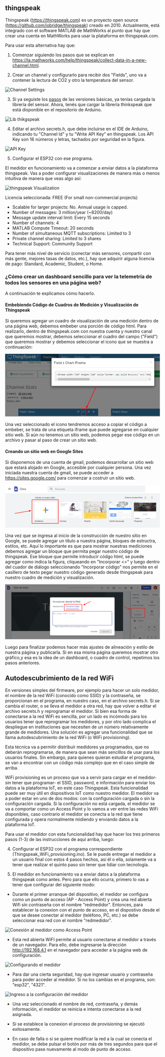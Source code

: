 
## thingspeak

Thingspeak (https://thingspeak.com) es un proyecto open source (https://github.com/iobridge/thingspeak) creado en 2010. Actualmente, está integrado con el software MATLAB de MathWorks al punto que hay que crear una cuenta en MathWorks para usar la plataforma en thingspeak.com. 

Para usar esta alternativa hay que: 

1. Comenzar siguiendo los pasos que se explican en https://la.mathworks.com/help/thingspeak/collect-data-in-a-new-channel.html.

2. Crear un channel y configurarlo para recibir dos "Fields", uno va a contener la lectura de CO2 y otro la temperatura del sensor.

![Channel Settings](https://user-images.githubusercontent.com/30849839/124671698-40454000-de8c-11eb-8f03-300eba48fb20.png)

3. Si ya seguiste los [pasos](https://github.com/medicionco2/proyecto_medidor_co2#programaci%C3%B3n) de las versiones básicas, ya tenías cargada la librería del sensor. Ahora, tenés que cargar la librería thinkspeak que está disponible en el repositorio de Arduino.

![Lib thikgspeak](https://user-images.githubusercontent.com/30849839/133838680-e5b87f02-71f3-4467-bbf5-5f0862c367ba.png)

4. Editar el archivo secrets.h, que debe incluirse en el IDE de Arduino, indicando tu "Channel Id" y tu "Write API Key" en thingspeak. Los API Key son 16 números y letras, tachados por seguridad en la figura.

![API Key](https://user-images.githubusercontent.com/30849839/130817555-cb0402fa-05bd-47fa-afb3-eac121789ab5.png)

5. Configurar el ESP32 con ese programa. 

El medidor en funcionamiento va a comenzar a enviar datos a la plataforma thingspeak. Vas a poder configurar visualizaciones de manera más o menos intuitiva de manera que veas algo así:

![thingspeak Visualization](https://user-images.githubusercontent.com/30849839/124672197-03c61400-de8d-11eb-9660-80e39350f08e.png)

Licencia seleccionada: FREE (For small non-commercial projects)

  - Scalable for larger projects:   No. Annual usage is capped.
  - Number of messages:             3 million/year (~8200/day)
  - Message update interval limit:  Every 15 seconds 
  - Number of channels:             4
  - MATLAB Compute Timeout:         20 seconds
  - Number of simultaneous MQTT subscriptions: Limited to 3
  - Private channel sharing:        Limited to 3 shares
  - Technical Support:            	Community Support 

Para tener más nivel de servicio (conectar más sensores, compartir con más gente, mejores tasas de datos, etc.), hay que adquirir alguna licencia de pago: Standard, Academic, Student, o Home.

### ¿Cómo crear un dashboard sencillo para ver la telemetría de todos los sensores en una página web?

A continuación te explicamos cómo hacerlo.

#### Embebiendo Código de Cuadros de Medición y Visualización de Thingspeak

Si queremos agregar un cuadro de visualización de una medición dentro de una página web, debemos embeber una porción de código html. Para realizarlo, dentro de thingspeak.com con nuestra cuenta y nuestro canal que queremos mostrar, debemos seleccionar el cuadro del campo ("Field") que queremos mostrar y debemos seleccionar el icono que se muestra a continuación: 

![thingspeak Código Cuadros de Medición y Visualización  embebido](imagenes/screenshot_thingspeak_iframe.png)

Una vez seleccionado el icono tendremos acceso a copiar el código a embeber, se trata de una etiqueta iframe que puede agregarse en cualquier sitio web. Si aún no tenemos un sitio web, podemos pegar ese código en un archivo y pasar al paso de crear un sitio web.

#### Creando un sitio web en Google Sites

Si disponemos de una cuenta de gmail, podemos desarrollar un sitio web que estará alojado en Google, accesible por cualquier persona.
Una vez iniciada nuestra cuenta de gmail, se puede acceder a https://sites.google.com/ para comenzar a costruir un sitio web.

![Inicio Google Sites](imagenes/screenshot_google_sites_inicio.png)

Una vez que se ingresa al inicio de la construcción de nuestro sitio en Google, se puede agregar un título a nuestra página, bloques de estructra, estilos, etc. Aquí lo importante es que para mostrar nuestras mediciones debemos agregar un bloque que permita pegar nuestro código de thingspeak. Ese bloque que permite introducir códgo html, se puede agregar como indica la figura, cliqueando en "Incorporar <>" y luego dentro del cuador de diálogo seleccionando "Incorporar código" nos permite en el casillero de texto pegar nuestro código generado desde thingspeak para nuestro cuadro de medición y visualización.

![Embebiendo Cuadros de Medición y Visualización de Thingspeak en Google Sites](imagenes/screenshot_googlesites_codigo_embebido.png)


Luego para finalizar podemos hacer más ajustes de alineación y estilo de nuestra página y publicarla. Si en esa misma página queremos mostrar otro gráfico,y esa es la idea de un dashboard, o cuadro de control, repetimos los pasos anteriores.

## Autodescubrimiento de la red WiFi

En versiones simples del firmware, por ejemplo para hacer un solo medidor, el nombre de la red WiFi (conocido como SSID) y la contraseña, se proporcionan en el programa, en nuestro caso, en el archivo secrets.h. Si se cambia el router, o se lleva el medidor a otra red, hay que volver a editar el archivo secrets.h y reprogramar el medidor. Si bien esa forma de conectarse a la red WiFi es sencilla, por un lado es incómodo para los usuarios tener que reprogramar los medidores, y por otro lado complica el despliegue en instituciones que necesiten de un número relativamente grande de medidores. Una solución es agregar una funcionalidad que se llama autodescubrimiento de la red WiFi (o WiFi provisioning).

Esta técnica va a permitir distribuír medidores ya programados, que no deberán reprogramarse, de manera que sean más sencillos de usar para los usuarios finales. Sin embargo, para quienes quieran estudiar el programa, se van a encontrar con un código más complejo que en el caso simple de arriba.

WiFi provisioning es un proceso que va a servir para cargar en el medidor- sin tener que programar- el SSID, password, e información para enviar los datos a la plataforma IoT, en este caso Thingspeak. Esta funcionalidad puede ser muy útil en dispositivos IoT como nuestro medidor. El medidor va a poder estar en uno de dos modos: con la configuración cargada o sin la configuración cargada. Si la configuración no está cargada, el medidor se va a comportar como un Access Point y lo vamos a ver entre las redes WiFi disponibles, caso contrario el medidor se conecta a la red que tiene configurada y opera normalmente midiendo y enviando datos a la plataforma IoT.

Para usar el medidor con esta funcionalidad hay que hacer los tres primeros pasos (1-3) de las instrucciones de aquí arriba, luego:

4. Configurar el ESP32 con el programa correspondiente (Thingspeak_WiFi_provisioning.ino). Se le puede entregar el medidor a un usuario final con estos 4 pasos hechos, así él o ella, solamente va a tener que realizar el quinto paso sin tener que lidiar con tecnología. 

5. El medidor en funcionamiento va a enviar datos a la plataforma thingspeak como antes. Pero para que ello ocurra, primero lo vas a tener que configurar del siguiente modo:

  - Durante el primer arranque del dispositivo, el medidor se configura como un punto de acceso (AP - Access Point) y crea una red abierta Wifi sin contraseña con el nombre "redmedidor". Entonces, para establecer la conexion con el punto de acceso, en el dispostivo desde el que se desee conectar al medidor (teléfono, PC, etc.) se debe seleccionar esa red con el nombre "redmedidor". 

![Conexión al medidor como Access Point](https://user-images.githubusercontent.com/30849839/150221369-2d91e55a-00ce-498d-9b36-5711e918deab.png)

  - Esta red abierta WiFI permite al usuario conectarse al medidor a través de un navegador. Para ello, debe ingresarse la dirección http://192.168.4.1 en el navegador para acceder a la página web de configuración.

![Configurando el medidor](https://user-images.githubusercontent.com/30849839/150221727-3b1b6a90-3547-4977-999b-4beb0d1caa21.png)

  - Para dar una cierta seguridad, hay que ingresar usuario y contraseña para poder acceder al medidor. Si no los cambias en el programa, son: "esp32", "4321".

![Ingreso a la configuración del medidor](https://user-images.githubusercontent.com/30849839/150222350-b5973b29-eb5f-402c-90b1-35601ac3e232.png)

  - Una vez seleccionado el nombre de red, contraseña, y demás información, el medidor se reinicia e intenta conectarse a la red asignada.

  - Si se establece la conexion el proceso de provisioning se ejecutó exitosamente.

  - En caso de falla o si se quiere modificar la red a la cual se conecta el medidor, se debe pulsar el botón por más de tres segundos para que el dispositivo pase nuevamente al modo de punto de acceso. 
